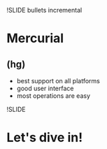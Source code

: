 !SLIDE bullets incremental

# Mercurial
## (hg)

* best support on all platforms
* good user interface
* most operations are easy


!SLIDE

# Let's dive in!
